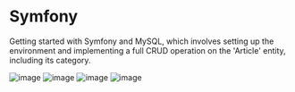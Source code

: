 # Symfony
Getting started with Symfony and MySQL, which involves setting up the environment and implementing a full CRUD operation on the 'Article' entity, including its category.


![image](https://github.com/Malekkk25/Symfony/assets/98125803/33692876-1483-41dd-b958-56b543ea7420)
![image](https://github.com/Malekkk25/Symfony/assets/98125803/a7ab6389-5f1a-49d8-adab-6b35970eb552)
![image](https://github.com/Malekkk25/Symfony/assets/98125803/34d1d8a3-7e87-4c90-855f-730520bf36c7)
![image](https://github.com/Malekkk25/Symfony/assets/98125803/1248d0ca-33b1-41b9-bffc-7fa54b4722ca)
